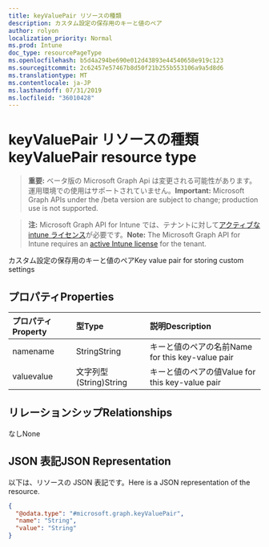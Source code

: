 ```yaml
---
title: keyValuePair リソースの種類
description: カスタム設定の保存用のキーと値のペア
author: rolyon
localization_priority: Normal
ms.prod: Intune
doc_type: resourcePageType
ms.openlocfilehash: b5d4a294be690e012d43893e44540658e919c123
ms.sourcegitcommit: 2c62457e57467b8d50f21b255b553106a9a5d8d6
ms.translationtype: MT
ms.contentlocale: ja-JP
ms.lasthandoff: 07/31/2019
ms.locfileid: "36010428"
---
```

# <a name="keyvaluepair-resource-type"></a><span data-ttu-id="123ac-103">keyValuePair リソースの種類</span><span class="sxs-lookup"><span data-stu-id="123ac-103">keyValuePair resource type</span></span>

> <span data-ttu-id="123ac-104">**重要:** ベータ版の Microsoft Graph Api は変更される可能性があります。運用環境での使用はサポートされていません。</span><span class="sxs-lookup"><span data-stu-id="123ac-104">**Important:** Microsoft Graph APIs under the /beta version are subject to change; production use is not supported.</span></span>

> <span data-ttu-id="123ac-105">**注:** Microsoft Graph API for Intune では、テナントに対して[アクティブな intune ライセンス](https://go.microsoft.com/fwlink/?linkid=839381)が必要です。</span><span class="sxs-lookup"><span data-stu-id="123ac-105">**Note:** The Microsoft Graph API for Intune requires an [active Intune license](https://go.microsoft.com/fwlink/?linkid=839381) for the tenant.</span></span>

<span data-ttu-id="123ac-106">カスタム設定の保存用のキーと値のペア</span><span class="sxs-lookup"><span data-stu-id="123ac-106">Key value pair for storing custom settings</span></span>

## <a name="properties"></a><span data-ttu-id="123ac-107">プロパティ</span><span class="sxs-lookup"><span data-stu-id="123ac-107">Properties</span></span>
|<span data-ttu-id="123ac-108">プロパティ</span><span class="sxs-lookup"><span data-stu-id="123ac-108">Property</span></span>|<span data-ttu-id="123ac-109">型</span><span class="sxs-lookup"><span data-stu-id="123ac-109">Type</span></span>|<span data-ttu-id="123ac-110">説明</span><span class="sxs-lookup"><span data-stu-id="123ac-110">Description</span></span>|
|:---|:---|:---|
|<span data-ttu-id="123ac-111">name</span><span class="sxs-lookup"><span data-stu-id="123ac-111">name</span></span>|<span data-ttu-id="123ac-112">String</span><span class="sxs-lookup"><span data-stu-id="123ac-112">String</span></span>|<span data-ttu-id="123ac-113">キーと値のペアの名前</span><span class="sxs-lookup"><span data-stu-id="123ac-113">Name for this key-value pair</span></span>|
|<span data-ttu-id="123ac-114">value</span><span class="sxs-lookup"><span data-stu-id="123ac-114">value</span></span>|<span data-ttu-id="123ac-115">文字列型 (String)</span><span class="sxs-lookup"><span data-stu-id="123ac-115">String</span></span>|<span data-ttu-id="123ac-116">キーと値のペアの値</span><span class="sxs-lookup"><span data-stu-id="123ac-116">Value for this key-value pair</span></span>|

## <a name="relationships"></a><span data-ttu-id="123ac-117">リレーションシップ</span><span class="sxs-lookup"><span data-stu-id="123ac-117">Relationships</span></span>
<span data-ttu-id="123ac-118">なし</span><span class="sxs-lookup"><span data-stu-id="123ac-118">None</span></span>

## <a name="json-representation"></a><span data-ttu-id="123ac-119">JSON 表記</span><span class="sxs-lookup"><span data-stu-id="123ac-119">JSON Representation</span></span>
<span data-ttu-id="123ac-120">以下は、リソースの JSON 表記です。</span><span class="sxs-lookup"><span data-stu-id="123ac-120">Here is a JSON representation of the resource.</span></span>
<!-- {
  "blockType": "resource",
  "@odata.type": "microsoft.graph.keyValuePair"
}
-->
``` json
{
  "@odata.type": "#microsoft.graph.keyValuePair",
  "name": "String",
  "value": "String"
}
```





